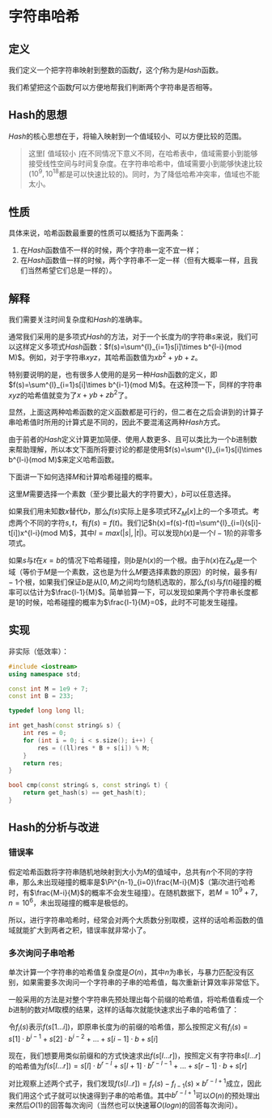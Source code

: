 # 字符串哈希

## 定义

我们定义一个把字符串映射到整数的函数$f$，这个$f$称为是$Hash$函数。

我们希望把这个函数$f$可以方便地帮我们判断两个字符串是否相等。

## Hash的思想

$Hash$的核心思想在于，将输入映射到一个值域较小、可以方便比较的范围。

> 这里$\lceil$ 值域较小 $\rfloor$在不同情况下意义不同，在哈希表中，值域需要小到能够接受线性空间与时间复杂度。在字符串哈希中，值域需要小到能够快速比较($10^9,10^{18}$都是可以快速比较的)。同时，为了降低哈希冲突率，值域也不能太小。

## 性质

具体来说，哈希函数最重要的性质可以概括为下面两条：
1. 在$Hash$函数值不一样的时候，两个字符串一定不宜一样；
2. 在$Hash$函数值一样的时候，两个字符串不一定一样（但有大概率一样，且我们当然希望它们总是一样的）。

## 解释

我们需要关注时间复杂度和$Hash$的准确率。

通常我们采用的是多项式$Hash$的方法，对于一个长度为$l$的字符串$s$来说，我们可以这样定义多项式$Hash$函数：$f(s)=\sum^{l}_{i=1}s[i]\times b^{l-i}(mod M)$。例如，对于字符串$xyz$，其哈希函数值为$xb^{2}+yb+z$。

特别要说明的是，也有很多人使用的是另一种$Hash$函数的定义，即$f(s)=\sum^{l}_{i=1}s[i]\times b^{i-1}(mod M)$。在这种顶一下，同样的字符串$xyz$的哈希值就变为了$x+yb+zb^2$了。

显然，上面这两种哈希函数的定义函数都是可行的，但二者在之后会讲到的计算子串哈希值时所用的计算式是不同的，因此不要混淆这两种$Hash$方式。

由于前者的$Hash$定义计算更加简便、使用人数更多、且可以类比为一个$b$进制数来帮助理解，所以本文下面所将要讨论的都是使用$f(s)=\sum^{l}_{i=1}s[i]\times b^{l-i}(mod M)$来定义哈希函数。

下面讲一下如何选择$M$和计算哈希碰撞的概率。

这里$M$需要选择一个素数（至少要比最大的字符要大），$b$可以任意选择。

如果我们用未知数$x$替代$b$，那么$f(s)$实际上是多项式环$Z_M[x]$上的一个多项式。考虑两个不同的字符$s,t$，有$f(s)=f(t)$。我们记$h(x)=f(s)-f(t)=\sum^{l}_{i=l}(s[i]-t[i])x^{l-i}(mod M)$，其中$l=max(|s|,|t|)$。可以发现$h(x)$是一个$l-1$阶的非零多项式。

如果$s$与$t$在$x=b$的情况下哈希碰撞，则$b$是$h(x)$的一个根。由于$h(x)$在$Z_M$是一个域（等价于$M$是一个素数，这也是为什么$M$要选择素数的原因）的时候，最多有$l-1$个根，如果我们保证$b$是从$[0,M)$之间均匀随机选取的，那么$f(s)$与$f(t)$碰撞的概率可以估计为$\frac{l-1}{M}$。简单验算一下，可以发现如果两个字符串长度都是$1$的时候，哈希碰撞的概率为$\frac{l-1}{M}=0$，此时不可能发生碰撞。

## 实现

非实际（低效率）：

```c++
#include <iostream>
using namespace std;

const int M = 1e9 + 7;
const int B = 233;

typedef long long ll;

int get_hash(const string& s) {
    int res = 0;
    for (int i = 0; i < s.size(); i++) {
        res = ((ll)res * B + s[i]) % M;
    }
    return res;
}

bool cmp(const string& s, const string& t) {
    return get_hash(s) == get_hash(t);
}
```

## Hash的分析与改进

### 错误率

假定哈希函数将字符串随机地映射到大小为$M$的值域中，总共有$n$个不同的字符串，那么未出现碰撞的概率是$\Pi^{n-1}_{i=0}\frac{M-i}{M}$（第$i$次进行哈希时，有$\frac{M-i}{M}$的概率不会发生碰撞）。在随机数据下，若$M=10^9+7$，$n=10^6$，未出现碰撞的概率是极低的。

所以，进行字符串哈希时，经常会对两个大质数分别取模，这样的话哈希函数的值域就能扩大到两者之积，错误率就非常小了。

### 多次询问子串哈希

单次计算一个字符串的哈希值复杂度是$O(n)$，其中$n$为串长，与暴力匹配没有区别，如果需要多次询问一个字符串的子串的哈希值，每次重新计算效率非常低下。

一般采用的方法是对整个字符串先预处理出每个前缀的哈希值，将哈希值看成一个$b$进制的数对$M$取模的结果，这样的话每次就能快速求出子串的哈希值了：

令$f_i(s)$表示$f(s[1...i])$，即原串长度为$i$的前缀的哈希值，那么按照定义有$f_i(s)=s[1]\cdot b^{i-1}+s[2]\cdot b^{i-2}+...+s[i-1]\cdot b+s[i]$

现在，我们想要用类似前缀和的方式快速求出$f(s[l...r])$，按照定义有字符串$s[l...r]$的哈希值为$f(s[l...r])=s[l]\cdot b^{r-l}+s[l+1]\cdot b^{r-l-1}+...+s[r-1]\cdot b+ s[r]$

对比观察上述两个式子，我们发现$f(s[l..r])=f_r(s)-f_{l-1}(s)\times b^{r-l+1}$成立，因此我们用这个式子就可以快速得到子串的哈希值。其中$b^{r-l+1}$可以$O(n)$的预处理出来然后$O(1)$的回答每次询问（当然也可以快速幂$O(logn)$的回答每次询问）。


